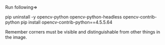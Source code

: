 Run following=>

pip uninstall -y opencv-python opencv-python-headless opencv-contrib-python
pip install opencv-contrib-python==4.5.5.64

Remember corners must be visible and distinguishable from other things in the image.
